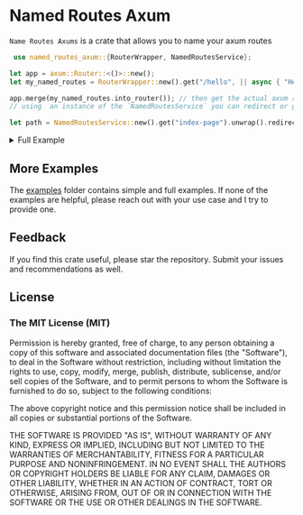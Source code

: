# Named Routes Axum 

`Name Routes Axums` is a crate that allows you to name your axum routes


 ```rust
  use named_routes_axum::{RouterWrapper, NamedRoutesService};

 let app = axum::Router::<()>::new();
 let my_named_routes = RouterWrapper::new().get("/hello", || async { "Hello world" }, "index-page");

app.merge(my_named_routes.into_router()); // then get the actual axum router built
// using  an instance of the `NamedRoutesService` you can redirect or get the route path

let path = NamedRoutesService::new().get("index-page").unwrap().redirector().path();
 ```

<details>
  <summary>
     Full Example
  </summary>
  
  ```rust
  use axum::{
    extract::{Path, State},
    response::{Html, IntoResponse},
};
use named_routes_axum::{NamedRoutesService, RouterWrapper};
use rand::Rng;

#[tokio::main]
async fn main() {
    // 1. Application state
    let state = AppState::default();

    // 2.  build our application with a route
    let app = RouterWrapper::new()
        .get("/", handler, "home")
        .get("/day/:index", handle_day, "day");

    // run it
    let listener = tokio::net::TcpListener::bind("127.0.0.1:3000")
        .await
        .unwrap();

    println!("listening on {}", listener.local_addr().unwrap());
    axum::serve(listener, app.into_router().with_state(state))
        .await
        .unwrap();
}

async fn handler(State(app): State<AppState>) -> impl IntoResponse {
    // 3. Get the route with name "add_numbers" and redirect to it
    if let Some(route) = app.route_service().get("day") {
        // 4. The route named "add_numbers" as two parts that requires values
        // these are the values.
        let part = rand::thread_rng().gen_range(0..6);

        return route.with(part.to_string()).redirect(Html("")); // we are creating a response with an empty HTML body

        // or
        // return route.with((part,)).redirect(Html("")); 
        // return route.with(vec![part]).redirect(Html("")); 
        //
        // let mut map = std::collections::HashMap::new();
        //  map.insert("index", part)
        // return route.with(map).redirect(Html("")); 
    } else {
        Html("<h1>We could not get the rout named <b>add_numbers</b></h1>").into_response()
    }
}

async fn handle_day(Path(index): Path<i32>) -> Html<&'static str> {
    let days = [
        "Sunday",
        "Monday",
        "Tuesday",
        "Wednesday",
        "Thursday",
        "Friday",
        "Saturday",
    ];
    let unknown = "Unknown";

    Html(days.get(index as usize).unwrap_or(&unknown))
}

#[derive(Debug, Default, Clone)]
struct AppState {
    route_service: NamedRoutesService,
}

impl AppState {
    fn route_service(&self) -> &NamedRoutesService {
        &self.route_service
    }
}

  ```
</details>



## More Examples
The [examples](https://github.com/shiftrightonce/named-routes-axum/tree/main/examples) folder contains simple and full examples. If none of the examples are helpful,
please reach out with your use case and I  try to provide one.


## Feedback
If you find this crate useful, please star the repository. Submit your issues and recommendations as well.

## License

### The MIT License (MIT)

Permission is hereby granted, free of charge, to any person obtaining a copy of this software and associated documentation files (the "Software"), to deal in the Software without restriction, including without limitation the rights to use, copy, modify, merge, publish, distribute, sublicense, and/or sell copies of the Software, and to permit persons to whom the Software is furnished to do so, subject to the following conditions:

The above copyright notice and this permission notice shall be included in all copies or substantial portions of the Software.

THE SOFTWARE IS PROVIDED "AS IS", WITHOUT WARRANTY OF ANY KIND, EXPRESS OR IMPLIED, INCLUDING BUT NOT LIMITED TO THE WARRANTIES OF MERCHANTABILITY, FITNESS FOR A PARTICULAR PURPOSE AND NONINFRINGEMENT. IN NO EVENT SHALL THE AUTHORS OR COPYRIGHT HOLDERS BE LIABLE FOR ANY CLAIM, DAMAGES OR OTHER LIABILITY, WHETHER IN AN ACTION OF CONTRACT, TORT OR OTHERWISE, ARISING FROM, OUT OF OR IN CONNECTION WITH THE SOFTWARE OR THE USE OR OTHER DEALINGS IN THE SOFTWARE.
